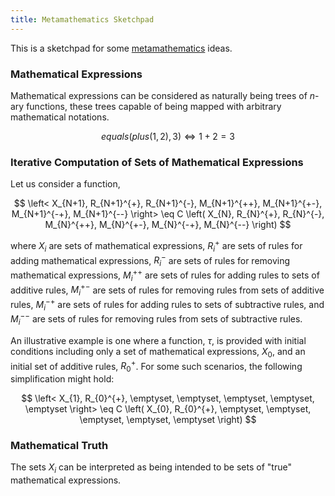 ```yaml
---
title: Metamathematics Sketchpad
---
```


This is a sketchpad for some [metamathematics](https://en.wikipedia.org/wiki/Metamathematics) ideas.

### Mathematical Expressions

Mathematical expressions can be considered as naturally being trees of $n$-ary functions, these trees capable of being mapped with arbitrary mathematical notations.

$$ equals(plus(1, 2), 3) \Leftrightarrow 1 + 2 = 3 $$

### Iterative Computation of Sets of Mathematical Expressions

Let us consider a function,

$$ \left< X_{N+1}, R_{N+1}^{+}, R_{N+1}^{-}, M_{N+1}^{++}, M_{N+1}^{+-}, M_{N+1}^{-+}, M_{N+1}^{--} \right> \eq C \left( X_{N}, R_{N}^{+}, R_{N}^{-}, M_{N}^{++}, M_{N}^{+-}, M_{N}^{-+}, M_{N}^{--} \right) $$

where $X_{i}$ are sets of mathematical expressions, $R_{i}^{+}$ are sets of rules for adding mathematical expressions, $R_{i}^{-}$ are sets of rules for removing mathematical expressions, $M_{i}^{++}$ are sets of rules for adding rules to sets of additive rules, $M_{i}^{+-}$ are sets of rules for removing rules from sets of additive rules, $M_{i}^{-+}$ are sets of rules for adding rules to sets of subtractive rules, and $M_{i}^{--}$ are sets of rules for removing rules from sets of subtractive rules.

An illustrative example is one where a function, $\tau$, is provided with initial conditions including only a set of mathematical expressions, $X_{0}$, and an initial set of additive rules, $R_{0}^{+}$. For some such scenarios, the following simplification might hold:

$$ \left< X_{1}, R_{0}^{+}, \emptyset, \emptyset, \emptyset, \emptyset, \emptyset \right> \eq C \left( X_{0}, R_{0}^{+}, \emptyset, \emptyset, \emptyset, \emptyset, \emptyset \right) $$

### Mathematical Truth

The sets $X_{i}$ can be interpreted as being intended to be sets of "true" mathematical expressions.
